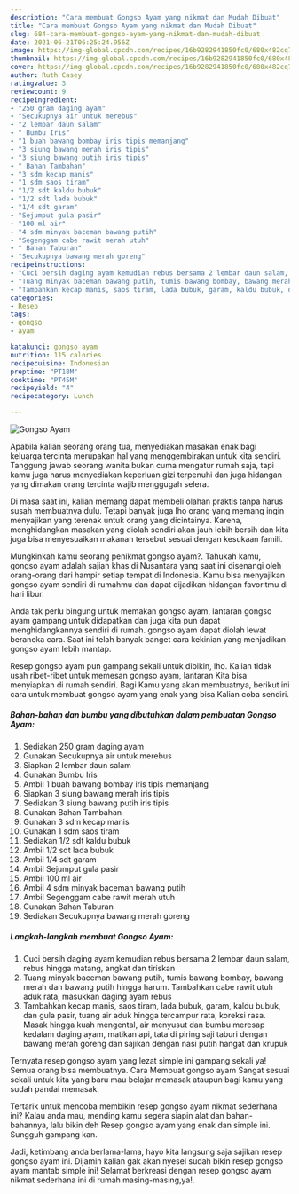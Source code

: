 ```yaml
---
description: "Cara membuat Gongso Ayam yang nikmat dan Mudah Dibuat"
title: "Cara membuat Gongso Ayam yang nikmat dan Mudah Dibuat"
slug: 684-cara-membuat-gongso-ayam-yang-nikmat-dan-mudah-dibuat
date: 2021-06-21T06:25:24.956Z
image: https://img-global.cpcdn.com/recipes/16b9282941850fc0/680x482cq70/gongso-ayam-foto-resep-utama.jpg
thumbnail: https://img-global.cpcdn.com/recipes/16b9282941850fc0/680x482cq70/gongso-ayam-foto-resep-utama.jpg
cover: https://img-global.cpcdn.com/recipes/16b9282941850fc0/680x482cq70/gongso-ayam-foto-resep-utama.jpg
author: Ruth Casey
ratingvalue: 3
reviewcount: 9
recipeingredient:
- "250 gram daging ayam"
- "Secukupnya air untuk merebus"
- "2 lembar daun salam"
- " Bumbu Iris"
- "1 buah bawang bombay iris tipis memanjang"
- "3 siung bawang merah iris tipis"
- "3 siung bawang putih iris tipis"
- " Bahan Tambahan"
- "3 sdm kecap manis"
- "1 sdm saos tiram"
- "1/2 sdt kaldu bubuk"
- "1/2 sdt lada bubuk"
- "1/4 sdt garam"
- "Sejumput gula pasir"
- "100 ml air"
- "4 sdm minyak baceman bawang putih"
- "Segenggam cabe rawit merah utuh"
- " Bahan Taburan"
- "Secukupnya bawang merah goreng"
recipeinstructions:
- "Cuci bersih daging ayam kemudian rebus bersama 2 lembar daun salam, rebus hingga matang, angkat dan tiriskan"
- "Tuang minyak baceman bawang putih, tumis bawang bombay, bawang merah dan bawang putih hingga harum. Tambahkan cabe rawit utuh aduk rata, masukkan daging ayam rebus"
- "Tambahkan kecap manis, saos tiram, lada bubuk, garam, kaldu bubuk, dan gula pasir, tuang air aduk hingga tercampur rata, koreksi rasa. Masak hingga kuah mengental, air menyusut dan bumbu meresap kedalam daging ayam, matikan api, tata di piring saji taburi dengan bawang merah goreng dan sajikan dengan nasi putih hangat dan krupuk"
categories:
- Resep
tags:
- gongso
- ayam

katakunci: gongso ayam 
nutrition: 115 calories
recipecuisine: Indonesian
preptime: "PT18M"
cooktime: "PT45M"
recipeyield: "4"
recipecategory: Lunch

---
```



![Gongso Ayam](https://img-global.cpcdn.com/recipes/16b9282941850fc0/680x482cq70/gongso-ayam-foto-resep-utama.jpg)

Apabila kalian seorang orang tua, menyediakan masakan enak bagi keluarga tercinta merupakan hal yang menggembirakan untuk kita sendiri. Tanggung jawab seorang  wanita bukan cuma mengatur rumah saja, tapi kamu juga harus menyediakan keperluan gizi terpenuhi dan juga hidangan yang dimakan orang tercinta wajib menggugah selera.

Di masa  saat ini, kalian memang dapat membeli olahan praktis tanpa harus susah membuatnya dulu. Tetapi banyak juga lho orang yang memang ingin menyajikan yang terenak untuk orang yang dicintainya. Karena, menghidangkan masakan yang diolah sendiri akan jauh lebih bersih dan kita juga bisa menyesuaikan makanan tersebut sesuai dengan kesukaan famili. 



Mungkinkah kamu seorang penikmat gongso ayam?. Tahukah kamu, gongso ayam adalah sajian khas di Nusantara yang saat ini disenangi oleh orang-orang dari hampir setiap tempat di Indonesia. Kamu bisa menyajikan gongso ayam sendiri di rumahmu dan dapat dijadikan hidangan favoritmu di hari libur.

Anda tak perlu bingung untuk memakan gongso ayam, lantaran gongso ayam gampang untuk didapatkan dan juga kita pun dapat menghidangkannya sendiri di rumah. gongso ayam dapat diolah lewat beraneka cara. Saat ini telah banyak banget cara kekinian yang menjadikan gongso ayam lebih mantap.

Resep gongso ayam pun gampang sekali untuk dibikin, lho. Kalian tidak usah ribet-ribet untuk memesan gongso ayam, lantaran Kita bisa menyiapkan di rumah sendiri. Bagi Kamu yang akan membuatnya, berikut ini cara untuk membuat gongso ayam yang enak yang bisa Kalian coba sendiri.

<!--inarticleads1-->

##### Bahan-bahan dan bumbu yang dibutuhkan dalam pembuatan Gongso Ayam:

1. Sediakan 250 gram daging ayam
1. Gunakan Secukupnya air untuk merebus
1. Siapkan 2 lembar daun salam
1. Gunakan  Bumbu Iris
1. Ambil 1 buah bawang bombay iris tipis memanjang
1. Siapkan 3 siung bawang merah iris tipis
1. Sediakan 3 siung bawang putih iris tipis
1. Gunakan  Bahan Tambahan
1. Gunakan 3 sdm kecap manis
1. Gunakan 1 sdm saos tiram
1. Sediakan 1/2 sdt kaldu bubuk
1. Ambil 1/2 sdt lada bubuk
1. Ambil 1/4 sdt garam
1. Ambil Sejumput gula pasir
1. Ambil 100 ml air
1. Ambil 4 sdm minyak baceman bawang putih
1. Ambil Segenggam cabe rawit merah utuh
1. Gunakan  Bahan Taburan
1. Sediakan Secukupnya bawang merah goreng




<!--inarticleads2-->

##### Langkah-langkah membuat Gongso Ayam:

1. Cuci bersih daging ayam kemudian rebus bersama 2 lembar daun salam, rebus hingga matang, angkat dan tiriskan
1. Tuang minyak baceman bawang putih, tumis bawang bombay, bawang merah dan bawang putih hingga harum. Tambahkan cabe rawit utuh aduk rata, masukkan daging ayam rebus
1. Tambahkan kecap manis, saos tiram, lada bubuk, garam, kaldu bubuk, dan gula pasir, tuang air aduk hingga tercampur rata, koreksi rasa. Masak hingga kuah mengental, air menyusut dan bumbu meresap kedalam daging ayam, matikan api, tata di piring saji taburi dengan bawang merah goreng dan sajikan dengan nasi putih hangat dan krupuk




Ternyata resep gongso ayam yang lezat simple ini gampang sekali ya! Semua orang bisa membuatnya. Cara Membuat gongso ayam Sangat sesuai sekali untuk kita yang baru mau belajar memasak ataupun bagi kamu yang sudah pandai memasak.

Tertarik untuk mencoba membikin resep gongso ayam nikmat sederhana ini? Kalau anda mau, mending kamu segera siapin alat dan bahan-bahannya, lalu bikin deh Resep gongso ayam yang enak dan simple ini. Sungguh gampang kan. 

Jadi, ketimbang anda berlama-lama, hayo kita langsung saja sajikan resep gongso ayam ini. Dijamin kalian gak akan nyesel sudah bikin resep gongso ayam mantab simple ini! Selamat berkreasi dengan resep gongso ayam nikmat sederhana ini di rumah masing-masing,ya!.

